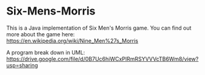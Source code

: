 # Six-Mens-Morris
This is a Java implementation of Six Men's Morris game. You can find out more about the game here: https://en.wikipedia.org/wiki/Nine_Men%27s_Morris

A program break down in UML: https://drive.google.com/file/d/0B7Uc6hiWCxPlRmRSYVVVcTB6Wm8/view?usp=sharing
